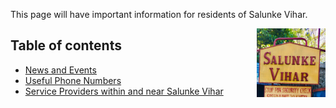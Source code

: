 
This page will have important information  for residents of Salunke Vihar.
<p align="right">
  <img style="float: right;" src=salunke_vihar.jpg width=110>
</p>


## Table of contents

- [News and Events](news.md)
- [Useful Phone Numbers](phone_numbers.md)
- [Service Providers within and near Salunke Vihar](services.md)

